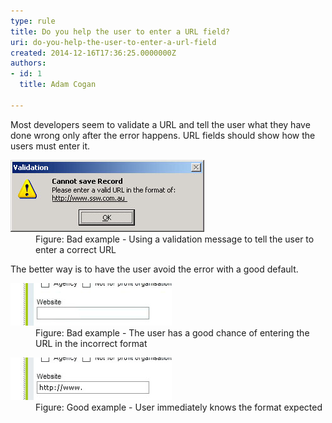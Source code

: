 ```yaml
---
type: rule
title: Do you help the user to enter a URL field?
uri: do-you-help-the-user-to-enter-a-url-field
created: 2014-12-16T17:36:25.0000000Z
authors:
- id: 1
  title: Adam Cogan

---
```




<span class='intro'> <p>Most developers seem to validate a URL and tell the user what they have done wrong
                    only after the error happens. URL fields should show how the users must enter it.</p> </span>

<dl class="badImage"><dt>
                        <img src="./url-field-bad.jpg" alt="Error message 'Cannot save record'" /></dt><dd>
                        Figure&#58; Bad example - U​sing a validation message to tell the user to enter a correct
                        URL</dd></dl><p>
                    The better way is to have the user avoid the error with a good default.</p><dl class="badImage"><dt>
                        <img src="./url-field-bad2.jpg" alt="image showing blank textfield" /></dt><dd>
                        Figure&#58; Bad example - The user has a good chance of entering the URL in the incorrect format​​​</dd></dl><dl class="goodImage"><dt>
                        <img src="./url-field-good.jpg" alt="image showing a textfield pre-populated with 'http&#58;//www.'" /></dt><dd>
                        Figure&#58; Good example - User immediately knows the format expected</dd></dl>


